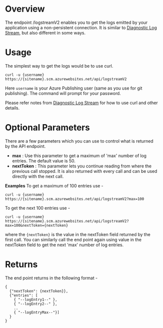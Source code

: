 # Overview
The endpoint /logstreamV2 enables you to get the logs emitted by your application using a non-persistent connection. It is similar to [Diagnostic Log Stream](https://github.com/projectkudu/kudu/wiki/Diagnostic-Log-Stream), but also different in some ways.

# Usage
The simplest way to get the logs would be to use curl. 
```
curl -u {username} https://{sitename}.scm.azurewebsites.net/api/logstreamV2
```
Here `username` is your Azure Publishing user (same as you use for git publishing). The command will prompt for your password.

Please refer notes from [Diagnostic Log Stream](https://github.com/projectkudu/kudu/wiki/Diagnostic-Log-Stream) for how to use curl and other details.

# Optional Parameters
There are a few parameters which you can use to control what is returned by the API endpoint.
* **max** : Use this parameter to get a maximum of 'max' number of log entries. The default value is 50.
* **nextToken** : This parameter lets you continue reading from where the previous call stopped. It is also returned with every call and can be used directly with the next call.

**Examples** 
To get a maximum of 100 entries use -
```
curl -u {username} https://{sitename}.scm.azurewebsites.net/api/logstreamV2?max=100
```
To get the next 100 entries use -
```
curl -u {username} https://{sitename}.scm.azurewebsites.net/api/logstreamV2?max=100&nextToken={nextToken}
```
where the `{nextToken}` is the value in the nextToken field returned by the first call. You can similarly call the end point again using value in the nextToken field to get the next 'max' number of log entries.

# Returns

The end point returns in the following format - 
```
{
  {"nextToken": {nextToken}},
  {"entries": [
    { "--logEntry1--" },
    { "--logEntry2--" },
    ..
    { "--logEntryMax--"}]
  }
}
```
